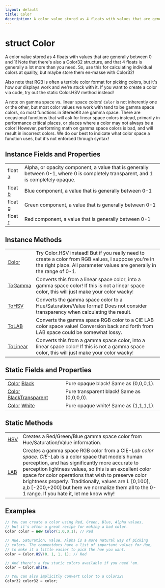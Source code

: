 ```yaml
---
layout: default
title: Color
description: A color value stored as 4 floats with values that are generally between 0 and 1! Note that there's also a Color32 structure, and that 4 floats is generally a lot more than you need. So, use this for calculating individual colors at quality, but maybe store them en-masse with Color32!  Also note that RGB is often a terrible color format for picking colors, but it's how our displays work and we're stuck with it. If you want to create a color via code, try out the static Color.HSV method instead!  A note on gamma space vs. linear space colors! Color is not inherently one or the other, but most color values we work with tend to be gamma space colors, so most functions in StereoKit are gamma space. There are occasional functions that will ask for linear space colors instead, primarily in performance critical places, or places where a color may not always be a color! However, performing math on gamma space colors is bad, and will result in incorrect colors. We do our best to indicate what color space a function uses, but it's not enforced through syntax!
---
```

# struct Color

A color value stored as 4 floats with values that are
generally between 0 and 1! Note that there's also a Color32
structure, and that 4 floats is generally a lot more than you need.
So, use this for calculating individual colors at quality, but maybe
store them en-masse with Color32!

Also note that RGB is often a terrible color format for picking
colors, but it's how our displays work and we're stuck with it. If
you want to create a color via code, try out the static Color.HSV
method instead!

A note on gamma space vs. linear space colors! `Color` is not
inherently one or the other, but most color values we work with tend
to be gamma space colors, so most functions in StereoKit are gamma
space. There are occasional functions that will ask for linear space
colors instead, primarily in performance critical places, or places
where a color may not always be a color! However, performing math on
gamma space colors is bad, and will result in incorrect colors. We do
our best to indicate what color space a function uses, but it's not
enforced through syntax!


## Instance Fields and Properties

|  |  |
|--|--|
|float [a]({{site.url}}/Pages/Reference/Color/a.html)|Alpha, or opacity component, a value that is generally between 0-1, where 0 is completely transparent, and 1 is completely opaque.|
|float [b]({{site.url}}/Pages/Reference/Color/b.html)|Blue component, a value that is generally between 0-1|
|float [g]({{site.url}}/Pages/Reference/Color/g.html)|Green component, a value that is generally between 0-1|
|float [r]({{site.url}}/Pages/Reference/Color/r.html)|Red component, a value that is generally between 0-1|


## Instance Methods

|  |  |
|--|--|
|[Color]({{site.url}}/Pages/Reference/Color/Color.html)|Try Color.HSV instead! But if you really need to create a color from RGB values, I suppose you're in the right place. All parameter values are generally in the range of 0-1.|
|[ToGamma]({{site.url}}/Pages/Reference/Color/ToGamma.html)|Converts this from a linear space color, into a gamma space color! If this is not a linear space color, this will just make your color wacky!|
|[ToHSV]({{site.url}}/Pages/Reference/Color/ToHSV.html)|Converts the gamma space color to a Hue/Saturation/Value format! Does not consider transparency when calculating the result.|
|[ToLAB]({{site.url}}/Pages/Reference/Color/ToLAB.html)|Converts the gamma space RGB color to a CIE LAB color space value! Conversion back and forth from LAB space could be somewhat lossy.|
|[ToLinear]({{site.url}}/Pages/Reference/Color/ToLinear.html)|Converts this from a gamma space color, into a linear space color! If this is not a gamma space color, this will just make your color wacky!|


## Static Fields and Properties

|  |  |
|--|--|
|[Color]({{site.url}}/Pages/Reference/Color.html) [Black]({{site.url}}/Pages/Reference/Color/Black.html)|Pure opaque black! Same as (0,0,0,1).|
|[Color]({{site.url}}/Pages/Reference/Color.html) [BlackTransparent]({{site.url}}/Pages/Reference/Color/BlackTransparent.html)|Pure transparent black! Same as (0,0,0,0).|
|[Color]({{site.url}}/Pages/Reference/Color.html) [White]({{site.url}}/Pages/Reference/Color/White.html)|Pure opaque white! Same as (1,1,1,1).|


## Static Methods

|  |  |
|--|--|
|[HSV]({{site.url}}/Pages/Reference/Color/HSV.html)|Creates a Red/Green/Blue gamma space color from Hue/Saturation/Value information.|
|[LAB]({{site.url}}/Pages/Reference/Color/LAB.html)|Creates a gamma space RGB color from a CIE-L*ab color space. CIE-L*ab is a color space that models human perception, and has significantly more accurate to perception lightness values, so this is an excellent color space for color operations that wish to preserve color brightness properly.  Traditionally, values are L [0,100], a,b [-200,+200] but here we normalize them all to the 0-1 range. If you hate it, let me know why!|


## Examples

```csharp
// You can create a color using Red, Green, Blue, Alpha values,
// but it's often a great recipe for making a bad color.
Color color = new Color(1,0,0,1); // Red

// Hue, Saturation, Value, Alpha is a more natural way of picking
// colors. The commentdocs have a list of important values for Hue,
// to make it a little easier to pick the hue you want.
color = Color.HSV(0, 1, 1, 1); // Red

// And there's a few static colors available if you need 'em.
color = Color.White;

// You can also implicitly convert Color to a Color32!
Color32 color32 = color;
```

